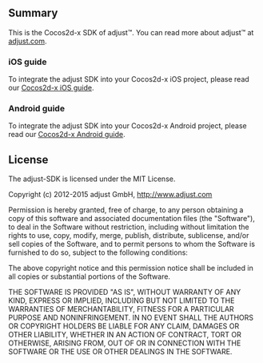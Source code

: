 ## Summary

This is the Cocos2d-x SDK of adjust™. You can read more about adjust™ at
[adjust.com].

### iOS guide

To integrate the adjust SDK into your Cocos2d-x iOS project, please read our [Cocos2d-x iOS guide][cocos2dx_ios].

### Android guide

To integrate the adjust SDK into your Cocos2d-x Android project, please read our [Cocos2d-x Android guide][cocos2dx_android].

[adjust.com]: http://adjust.com
[cocos2dx_ios]: http://adjust.com
[cocos2dx_android]: http://adjust.com

## License

The adjust-SDK is licensed under the MIT License.

Copyright (c) 2012-2015 adjust GmbH,
http://www.adjust.com

Permission is hereby granted, free of charge, to any person obtaining a copy of
this software and associated documentation files (the "Software"), to deal in
the Software without restriction, including without limitation the rights to
use, copy, modify, merge, publish, distribute, sublicense, and/or sell copies
of the Software, and to permit persons to whom the Software is furnished to do
so, subject to the following conditions:

The above copyright notice and this permission notice shall be included in all
copies or substantial portions of the Software.

THE SOFTWARE IS PROVIDED "AS IS", WITHOUT WARRANTY OF ANY KIND, EXPRESS OR
IMPLIED, INCLUDING BUT NOT LIMITED TO THE WARRANTIES OF MERCHANTABILITY,
FITNESS FOR A PARTICULAR PURPOSE AND NONINFRINGEMENT. IN NO EVENT SHALL THE
AUTHORS OR COPYRIGHT HOLDERS BE LIABLE FOR ANY CLAIM, DAMAGES OR OTHER
LIABILITY, WHETHER IN AN ACTION OF CONTRACT, TORT OR OTHERWISE, ARISING FROM,
OUT OF OR IN CONNECTION WITH THE SOFTWARE OR THE USE OR OTHER DEALINGS IN THE
SOFTWARE.

